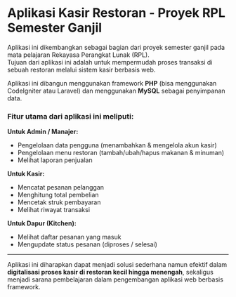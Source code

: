<h1>Aplikasi Kasir Restoran - Proyek RPL Semester Ganjil</h1>

Aplikasi ini dikembangkan sebagai bagian dari proyek semester ganjil pada mata pelajaran Rekayasa Perangkat Lunak (RPL).  
Tujuan dari aplikasi ini adalah untuk mempermudah proses transaksi di sebuah restoran melalui sistem kasir berbasis web.  

Aplikasi ini dibangun menggunakan framework **PHP** (bisa menggunakan CodeIgniter atau Laravel) dan menggunakan **MySQL** sebagai penyimpanan data.  

### Fitur utama dari aplikasi ini meliputi:

**Untuk Admin / Manajer:**
- Pengelolaan data pengguna (menambahkan & mengelola akun kasir)  
- Pengelolaan menu restoran (tambah/ubah/hapus makanan & minuman)  
- Melihat laporan penjualan  

**Untuk Kasir:**
- Mencatat pesanan pelanggan  
- Menghitung total pembelian  
- Mencetak struk pembayaran  
- Melihat riwayat transaksi  

**Untuk Dapur (Kitchen):**
- Melihat daftar pesanan yang masuk  
- Mengupdate status pesanan (diproses / selesai)  

---

Aplikasi ini diharapkan dapat menjadi solusi sederhana namun efektif dalam **digitalisasi proses kasir di restoran kecil hingga menengah**, sekaligus menjadi sarana pembelajaran dalam pengembangan aplikasi web berbasis framework.
